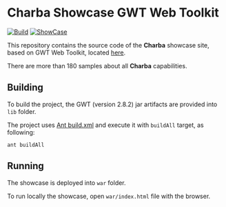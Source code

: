 # Charba Showcase GWT Web Toolkit

[![Build](https://github.com/pepstock-org/Charba-Showcase/workflows/Build/badge.svg?branch=master)](https://github.com/pepstock-org/Charba-Showcase/actions/) [![ShowCase](https://img.shields.io/static/v1?message=ShowCase&color=informational)](https://pepstock-org.github.io/Charba-Showcase/)

This repository contains the source code of the **Charba** showcase site, based on GWT Web Toolkit, located [here](https://pepstock-org.github.io/Charba-Showcase/).

There are more than 180 samples about all **Charba** capabilities.

## Building

To build the project, the GWT (version 2.8.2) jar artifacts are provided into `lib` folder.

The project uses [Ant build.xml](https://github.com/pepstock-org/Charba-Showcase/blob/4.0/build.xml) and execute it with  `buildAll` target, as following:

```
ant buildAll
```

## Running

The showcase is deployed into `war` folder.

To run locally the showcase, open `war/index.html` file with the browser.
